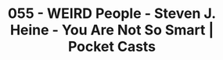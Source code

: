 ---
categories: all_articles articles
provider_display: "pca.st"
provider_name: "pca.st"
favicon_url: None
title: "055 - WEIRD People - Steven J. Heine - You Are Not So Smart | Pocket Casts"
published: 2015-08-03
source: http://pca.st/dhqo
thumbnail: http://i1.sndcdn.com/avatars-000015077247-byvz4l-original.jpg
---